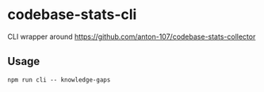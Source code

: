 # codebase-stats-cli
CLI wrapper around https://github.com/anton-107/codebase-stats-collector 

## Usage
```
npm run cli -- knowledge-gaps
```